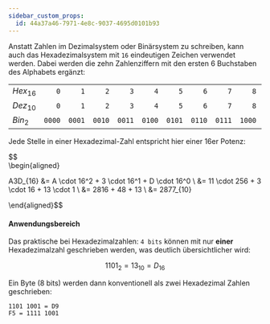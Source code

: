 ```yaml
---
sidebar_custom_props:
  id: 44a37a46-7971-4e8c-9037-4695d0101b93
---
```

Anstatt Zahlen im Dezimalsystem oder Binärsystem zu schreiben, kann auch das Hexadezimalsystem mit `16` eindeutigen Zeichen verwendet werden. Dabei werden die zehn Zahlenziffern mit den ersten 6 Buchstaben des Alphabets ergänzt:

<div className="slim-table no-header">

|         |        |        |        |        |        |        |        |        |        |        |        |        |        |        |        |        |
| :------ | -----: | -----: | -----: | -----: | -----: | -----: | -----: | -----: | -----: | -----: | -----: | -----: | -----: | -----: | -----: | -----: |
| $Hex_{16}$ |    `0` |    `1` |    `2` |    `3` |    `4` |    `5` |    `6` |    `7` |    `8` |    `9` |    `A` |    `B` |    `C` |    `D` |    `E` |    `F` |
| $Dez_{10}$ |    `0` |    `1` |    `2` |    `3` |    `4` |    `5` |    `6` |    `7` |    `8` |    `9` |   `10` |   `11` |   `12` |   `13` |   `14` |   `15` |
| $Bin_{2}$ | `0000` | `0001` | `0010` | `0011` | `0100` | `0101` | `0110` | `0111` | `1000` | `1001` | `1010` | `1011` | `1100` | `1101` | `1110` | `1111` |

</div>

Jede Stelle in einer Hexadezimal-Zahl entspricht hier einer 16er Potenz:


$$\
\begin{aligned}

A3D_{16} &= A \cdot 16^2 + 3 \cdot 16^1 + D \cdot 16^0 \\
    &= 11 \cdot 256 + 3 \cdot 16 + 13 \cdot 1 \\
    &= 2816 + 48 + 13 \\
    &= 2877_{10}

\end{aligned}$$

#### Anwendungsbereich

Das praktische bei Hexadezimalzahlen: `4 bits` können mit nur **einer** Hexadezimalzahl geschrieben werden, was deutlich übersichtlicher wird:

$$
1101_{2} = 13_{10} = D_{16}
$$

Ein Byte (8 bits) werden dann konventionell als zwei Hexadezimal Zahlen geschrieben:

```
1101 1001 = D9
F5 = 1111 1001
```
